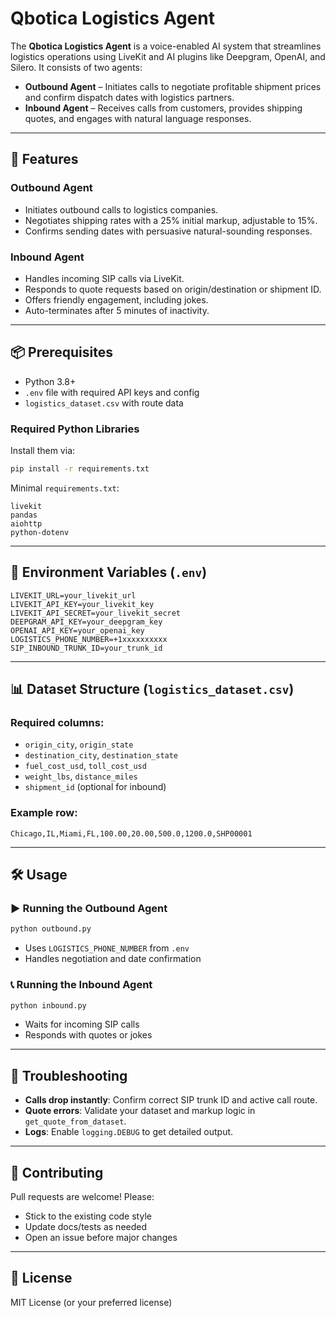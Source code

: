 # Qbotica Logistics Agent

The **Qbotica Logistics Agent** is a voice-enabled AI system that streamlines logistics operations using LiveKit and AI plugins like Deepgram, OpenAI, and Silero. It consists of two agents:

- **Outbound Agent** – Initiates calls to negotiate profitable shipment prices and confirm dispatch dates with logistics partners.
- **Inbound Agent** – Receives calls from customers, provides shipping quotes, and engages with natural language responses.

---

## 🚀 Features

### Outbound Agent
- Initiates outbound calls to logistics companies.
- Negotiates shipping rates with a 25% initial markup, adjustable to 15%.
- Confirms sending dates with persuasive natural-sounding responses.

### Inbound Agent
- Handles incoming SIP calls via LiveKit.
- Responds to quote requests based on origin/destination or shipment ID.
- Offers friendly engagement, including jokes.
- Auto-terminates after 5 minutes of inactivity.

---

## 📦 Prerequisites

- Python 3.8+
- `.env` file with required API keys and config
- `logistics_dataset.csv` with route data

### Required Python Libraries
Install them via:
```bash
pip install -r requirements.txt
```

Minimal `requirements.txt`:
```
livekit
pandas
aiohttp
python-dotenv
```

---

## 🔐 Environment Variables (`.env`)

```env
LIVEKIT_URL=your_livekit_url
LIVEKIT_API_KEY=your_livekit_key
LIVEKIT_API_SECRET=your_livekit_secret
DEEPGRAM_API_KEY=your_deepgram_key
OPENAI_API_KEY=your_openai_key
LOGISTICS_PHONE_NUMBER=+1xxxxxxxxxx
SIP_INBOUND_TRUNK_ID=your_trunk_id
```

---

## 📊 Dataset Structure (`logistics_dataset.csv`)

### Required columns:
- `origin_city`, `origin_state`
- `destination_city`, `destination_state`
- `fuel_cost_usd`, `toll_cost_usd`
- `weight_lbs`, `distance_miles`
- `shipment_id` (optional for inbound)

### Example row:
```
Chicago,IL,Miami,FL,100.00,20.00,500.0,1200.0,SHP00001
```

---

## 🛠 Usage

### ▶️ Running the Outbound Agent
```bash
python outbound.py
```

- Uses `LOGISTICS_PHONE_NUMBER` from `.env`
- Handles negotiation and date confirmation

### 📞 Running the Inbound Agent
```bash
python inbound.py
```

- Waits for incoming SIP calls
- Responds with quotes or jokes

---

## 🧩 Troubleshooting

- **Calls drop instantly**: Confirm correct SIP trunk ID and active call route.
- **Quote errors**: Validate your dataset and markup logic in `get_quote_from_dataset`.
- **Logs**: Enable `logging.DEBUG` to get detailed output.

---

## 🤝 Contributing

Pull requests are welcome! Please:

- Stick to the existing code style
- Update docs/tests as needed
- Open an issue before major changes

---

## 📄 License

MIT License (or your preferred license)
